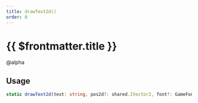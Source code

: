 ```yaml
---
title: drawText2d()
order: 0
---
```


# {{ $frontmatter.title }}

@alpha 

## Usage

```ts
static drawText2d(text: string, pos2d?: shared.IVector2, font?: GameFont, scale?: number, color?: shared.RGBA, outline?: boolean, dropShadow?: boolean): shared.EveryTick;
```
